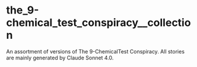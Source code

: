 # the_9-chemical_test_conspiracy__collection
An assortment of versions of The 9-ChemicalTest Conspiracy. All stories are mainly generated  by Claude Sonnet 4.0. 
